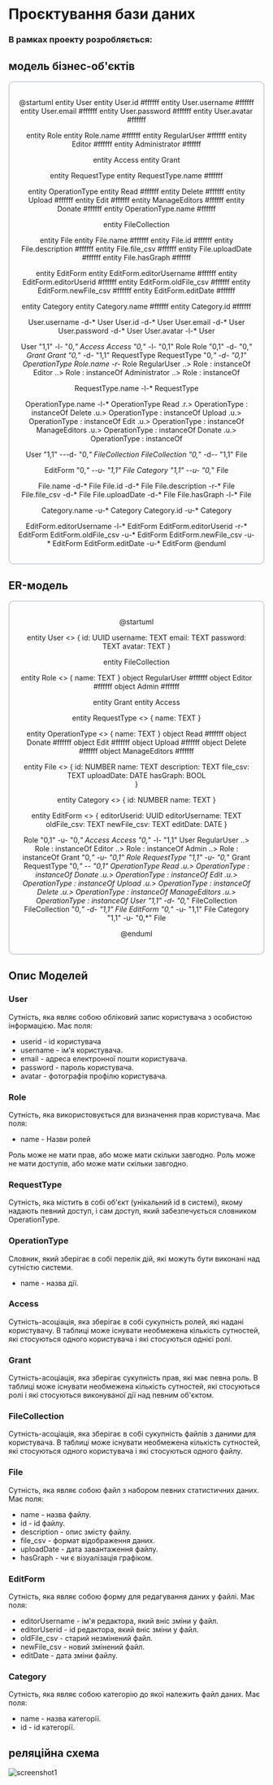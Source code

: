 # Проєктування бази даних

### В рамках проекту розробляється: 

## модель бізнес-об'єктів 

<div style="
    text-align: center;    
    border-radius: 10px;
    border: 2px solid #ced3dd;
    padding: 1.2em;"
>

@startuml
entity User
entity User.id #ffffff
entity User.username #ffffff
entity User.email #ffffff
entity User.password #ffffff 
entity User.avatar #ffffff

entity Role
entity Role.name #ffffff
entity RegularUser #ffffff
entity Editor #ffffff
entity Administrator #ffffff

entity Access
entity Grant

entity RequestType
entity RequestType.name #ffffff

entity OperationType
entity Read #ffffff
entity Delete #ffffff
entity Upload #ffffff
entity Edit #ffffff
entity ManageEditors #ffffff
entity Donate #ffffff
entity OperationType.name #ffffff

entity FileCollection

entity File
entity File.name #ffffff 
entity File.id #ffffff 
entity File.description #ffffff 
entity File.file_csv #ffffff 
entity File.uploadDate #ffffff
entity File.hasGraph #ffffff

entity EditForm
entity EditForm.editorUsername #ffffff
entity EditForm.editorUserid #ffffff
entity EditForm.oldFile_csv #ffffff
entity EditForm.newFile_csv #ffffff
entity EditForm.editDate #ffffff

entity Category
entity Category.name #ffffff
entity Category.id #ffffff

User.username -d-* User
User.id -d-* User
User.email -d-* User 
User.password -d-* User 
User.avatar -l-* User

User "1,1" -l- "0,*" Access
Access "0,*" -l- "0,1" Role
Role "0,1" -d- "0,*" Grant
Grant "0,*" -d- "1,1" RequestType
RequestType "0,*" -d- "0,1" OperationType
Role.name -r-* Role
RegularUser ..> Role : instanceOf
Editor ..> Role : instanceOf
Administrator ..> Role : instanceOf

RequestType.name -l-* RequestType

OperationType.name -l-* OperationType
Read .r.> OperationType : instanceOf
Delete  .u.> OperationType : instanceOf
Upload .u.> OperationType : instanceOf
Edit .u.> OperationType : instanceOf
ManageEditors .u.> OperationType : instanceOf
Donate  .u.> OperationType : instanceOf

User "1,1" ---d- "0,*" FileCollection
FileCollection "0,*" -d-- "1,1" File

EditForm "0,*" --u- "1,1" File
Category "1,1" --u- "0,*" File
 
File.name -d-* File
File.id -d-* File
File.description -r-* File
File.file_csv -d-* File
File.uploadDate -d-* File
File.hasGraph -l-* File

Category.name -u-* Category
Category.id -u-* Category

EditForm.editorUsername -l-* EditForm
EditForm.editorUserid -r-* EditForm
EditForm.oldFile_csv -u-* EditForm
EditForm.newFile_csv -u-* EditForm
EditForm.editDate -u-* EditForm
@enduml

</div>

## ER-модель

<div style="
    text-align: center;    
    border-radius: 10px;
    border: 2px solid #ced3dd;
    padding: 1.2em;"
>

@startuml 

entity User <<ENTITY>> {
    id: UUID
    username: TEXT
    email: TEXT
    password: TEXT
    avatar: TEXT
}

entity FileCollection

entity Role <<ENTITY>> {
    name: TEXT
}
object RegularUser #ffffff
object Editor #ffffff
object Admin #ffffff

entity Grant
entity Access

entity RequestType <<ENTITY>> {
    name: TEXT
}

entity OperationType <<ENTITY>> {
    name: TEXT
}
object Read #ffffff
object Donate #ffffff
object Edit #ffffff
object Upload #ffffff
object Delete #ffffff
object ManageEditors #ffffff


entity File <<ENTITY>> {
    id: NUMBER
    name: TEXT 
    description: TEXT 
    file_csv: TEXT
    uploadDate: DATE
    hasGraph: BOOL  
}

entity Category <<ENTITY>> {
    id: NUMBER
    name: TEXT
}

entity EditForm <<ENTITY>> {
    editorUserid: UUID
    editorUsername: TEXT
    oldFile_csv: TEXT
    newFile_csv: TEXT
    editDate: DATE
}


Role "0,1" -u- "0,*" Access
Access "0,*" -l- "1,1" User
RegularUser ..> Role : instanceOf
Editor ..> Role : instanceOf
Admin ..> Role : instanceOf
Grant "0,*" -u- "0,1"  Role
RequestType "1,1" -u- "0,*"  Grant
RequestType "0,*" -- "0,1" OperationType
Read .u.> OperationType : instanceOf
Donate .u.> OperationType : instanceOf
Edit .u.> OperationType : instanceOf
Upload .u.> OperationType : instanceOf
Delete .u.> OperationType : instanceOf
ManageEditors .u.> OperationType : instanceOf
User "1,1" -d- "0,*" FileCollection
FileCollection "0,*" -d- "1,1" File
EditForm "0,*" -u- "1,1" File
Category "1,1" -u- "0,*" File

@enduml 

</div>

## Опис Моделей

### User

Сутність, яка являє собою обліковий запис користувача з особистою інформацією.
Має поля:
- userid - id користувача
- username - ім'я користувача.
- email - адреса електронної пошти користувача.
- password - пароль користувача.
- avatar - фотографія профілю користувача.

### Role

Сутність, яка використовується для визначення прав користувача.
Має поля:
- name - Назви ролей

Роль може не мати прав, або може мати скільки завгодно.
Роль може не мати доступів, або може мати скільки завгодно.

### RequestType

Сутність, яка містить в собі об'єкт (унікальний id в системі), якому надають певний доступ, і сам доступ, який забезпечується словником OperationType.

### OperationType

Словник, який зберігає в собі перелік дій, які можуть бути виконані над сутністю системи.
- name - назва дії.

### Access

Сутність-асоціація, яка зберігає в собі сукупність ролей, які надані користувачу. В таблиці може існувати необмежена кількість сутностей, які стосуються одного користувача і які стосуються однієї ролі.

### Grant

Сутність-асоціація, яка зберігає сукупність прав, які має певна роль. В таблиці може існувати необмежена кількість сутностей, які стосуються ролі і які стосуються виконуваної дії над певним об'єктом.

### FileCollection

Сутність-асоціація, яка зберігає в собі сукупність файлів з даними для користувача. В таблиці може існувати необмежена кількість сутностей, які стосуються одного користувача і які стосуються одного файлу.

### File

Сутність, яка являє собою файл з набором певних статистичних даних.
Має поля:
- name - назва файлу.
- id - id файлу.
- description - опис змісту файлу.
- file_csv - формат відображення даних.
- uploadDate - дата завантаження файлу.
- hasGraph - чи є візуалізація графіком.

### EditForm

Сутність, яка являє собою форму для редагування даних у файлі.
Має поля:
- editorUsername - ім'я редактора, який вніс зміни у файл.
- editorUserid - id редактора, який вніс зміни у файл.
- oldFile_csv - старий незмінений файл.
- newFile_csv - новий змінений файл.
- editDate - дата зміни файлу.

### Category

Сутність, яка являє собою категорію до якої належить файл даних.
Має поля:
- name - назва категорії.
- id - id категорії.

## реляційна схема
![screenshot1](./images/relation_model.png)
